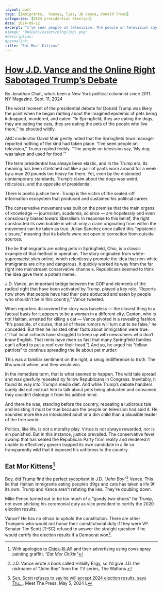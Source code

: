 ```yaml
---
layout: post
tags: [immigrants,  hoaxes, lies, JD Vance, Donald Trump]
categories: [2024 presidential election]
date: 2024-09-12
excerpt: "I’ve seen people on television. The people on television say, ‘My dog was taken and used for food.'"
#image: 'BASEURL/assets/blog/img/.png'
#description:
#permalink:
title: "Eat Mor' Kittens"
---
```


# [How J.D. Vance and the Online Right Sabotaged Trump’s Debate](https://nymag.com/intelligencer/article/trump-debate-eating-pets-j-d-vance-cats-dogs-springfield.html)

By Jonathan Chait, who’s been a New York political columnist since 2011. NY Magazine. Sept. 11, 2024

The worst moment of the presidential debate for Donald Trump was likely the point when he began ranting about the imagined epidemic of pets being kidnapped, murdered, and eaten. “In Springfield, they are eating the dogs, they are eating the cats, they are eating the pets of the people who live there,” he shouted wildly.

ABC moderator David Muir gently noted that the Springfield town manager reported nothing of the kind had taken place. “I’ve seen people on television,” Trump replied feebly. “The people on television say, ‘My dog was taken and used for food.’”

The term presidential has always been elastic, and in the Trump era, its meaning has been stretched out like a pair of pants worn around for a week by a man 20 pounds too heavy for them. Yet, even by the distended contemporary standards, Trump’s claim about the dogs was weird, ridiculous, and the opposite of presidential.

There is poetic justice here. Trump is the victim of the sealed-off information ecosystem that produced and sustained his political career.

The conservative movement was built on the premise that the main organs of knowledge — journalism, academia, science — are hopelessly and even consciously biased toward liberalism. In response to this belief, the right constructed its own bubble in which only a claim originating from within the movement can be taken as true. Julian Sanchez once called this “epistemic closure,” meaning that its beliefs were not open to correction from outside sources.

The lie that migrants are eating pets in Springfield, Ohio, is a classic example of that method in operation. The story originated from white-supremacist sites online, which relentlessly promote the idea that non-white immigrants are dirty and dangerous. It quickly worked its way from the far right into mainstream conservative channels. Republicans seemed to think the idea gave them a potent meme.

J.D. Vance, an important bridge between the GOP and elements of the radical right that have been activated by Trump, played a key role. “Reports now show that people have had their pets abducted and eaten by people who shouldn’t be in this country,” Vance tweeted.

When reporters discovered the story was baseless — the closest thing to a factual basis for it appears to be a woman in a different city, Canton, who is not Haitian, arrested for killing a cat — Vance pivoted in a revealing fashion. “It’s possible, of course, that all of these rumors will turn out to be false,” he conceded. But then he insisted other facts about immigration were true. (“That local schools have struggled to keep up with newcomers who don’t know English. That rents have risen so fast that many Springfield families can’t afford to put a roof over their head.”) And so, he urged his “fellow patriots” to continue spreading the lie about pet murder:

This was a familiar sentiment on the right, a smug indifference to truth. The libs would whine, and they would win.

In the immediate term, that is what seemed to happen. The wild tale spread and was gleefully repeated by fellow Republicans in Congress. Inevitably, it found its way into Trump’s media diet. And while Trump’s debate handlers surely did not instruct him to talk about pets being abducted and consumed, they couldn’t dislodge it from his addled mind.

And there he was, standing before the country, repeating a ludicrous tale and insisting it must be true because the people on television had said it. He sounded more like an intoxicated adult or a dim child than a plausible leader of the free world.

Politics, like life, is not a morality play. Virtue is not always rewarded, nor is sin punished. But in this instance, justice prevailed. The conservative fever swamp that has sealed the Republican Party from reality and rendered it unable to effectively govern trapped its own candidate in a lie so transparently wild that it exposed his unfitness to the country.

## Eat Mor Kittens[^11]

Boy, did Trump find the perfect sycophant in J.D. *"John Boy"*[^12] Vance. This lie that Haitian immigrants eating people’s d9gs and cats has taken a life 9f its own. Trump and Vance aren't refuting the lies. They're doubling down.

Mike Pence turned out to be too much of a "goody two-shoes" for Trump, not even shirking his ceremonial duty as vice president to certify the 2020 election results. 

Vance? He has no ethics to uphold the constitution. There are other Trumpers who would not honor their constitutional duty if they were VP. Senator Tim Scott (T-SC) refused to answer the straight question if he would certify the election results if a Democrat won[^13].

[^11]: With apologies to [Chick-fil-A®](https://www.chick-fil-a.com) and their advertising using cows spray painting graffiti, *"Eat Mor Chikin"*
[^12]: J.D. Vance wrote a book called Hillbilly Eligy, so I'd give J.D. the nickname of "John Boy" from the TV series, The Waltons.
[^13]: [Sen. Scott refuses to say he will accept 2024 election results, says Tru...](https://youtube.com/watch?v=DdeuagPSVQc&). Meet The Press. May 5, 2024 L
